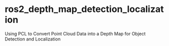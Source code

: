 # ros2_depth_map_detection_localization
Using PCL to Convert Point Cloud Data into a Depth Map for Object Detection and Localization
